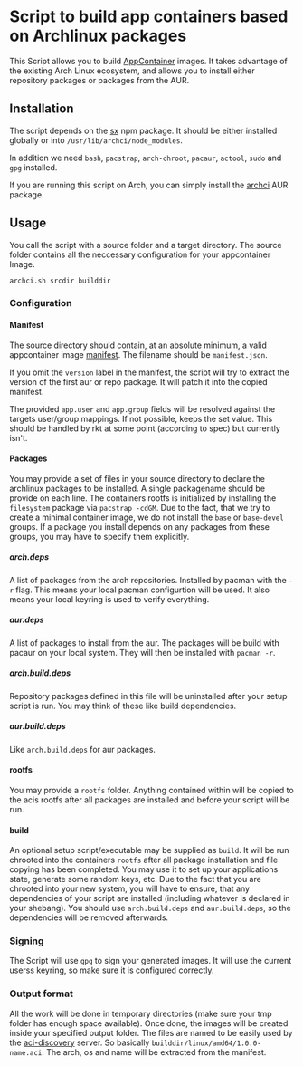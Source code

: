 # Script to build app containers based on Archlinux packages
This Script allows you to build [AppContainer](https://coreos.com/rkt/docs/0.5.6/app-container.html) images. It takes advantage of the existing Arch Linux ecosystem, and allows you to install either repository packages or packages from the AUR.

## Installation
The script depends on the [sx](https://www.npmjs.com/package/sx) npm package. It should be either installed globally or into `/usr/lib/archci/node_modules`.

In addition we need `bash`, `pacstrap`, `arch-chroot`, `pacaur`, `actool`, `sudo` and `gpg` installed.

If you are running this script on Arch, you can simply install the [archci](https://aur.archlinux.org/packages/archci/) AUR package.

## Usage
You call the script with a source folder and a target directory. The source folder contains all the neccessary configuration for your appcontainer Image.

	archci.sh srcdir builddir

### Configuration
#### Manifest
The source directory should contain, at an absolute minimum, a valid appcontainer image [manifest](https://github.com/appc/spec/blob/master/spec/aci.md#image-manifest). The filename should be `manifest.json`.

If you omit the `version` label in the manifest, the script will try to extract the version of the first aur or repo package. It will patch it into the copied manifest.

The provided `app.user` and `app.group` fields will be resolved against the targets user/group mappings. If not possible, keeps the set value. This should be handled by rkt at some point (according to spec) but currently isn't.

#### Packages
You may provide a set of files in your source directory to declare the archlinux packages to be installed. A single packagename should be provide on each line.
The containers rootfs is initialized by installing the `filesystem` package via `pacstrap -cdGM`.
Due to the fact, that we try to create a minimal container image, we do not install the `base` or `base-devel` groups. If a package you install depends on any packages from these groups, you may have to specify them explicitly.

##### arch.deps
A list of packages from the arch repositories. Installed by pacman with the `-r` flag. This means your local pacman configurtion will be used.
It also means your local keyring is used to verify everything.

##### aur.deps
A list of packages to install from the aur. The packages will be build with pacaur on your local system. They will then be installed with `pacman -r`.

##### arch.build.deps
Repository packages defined in this file will be uninstalled after your setup script is run. You may think of these like build dependencies.

##### aur.build.deps
Like `arch.build.deps` for aur packages.

#### rootfs
You may provide a `rootfs` folder. Anything contained within will be copied to the acis rootfs after all packages are installed and before your script will be run.

#### build
An optional setup script/executable may be supplied as `build`. It will be run chrooted into the containers `rootfs` after all package installation and file copying has been completed. You may use it to set up your applications state, generate some random keys, etc.
Due to the fact that you are chrooted into your new system, you will have to ensure, that any dependencies of your script are installed (including whatever is declared in your shebang). You should use `arch.build.deps` and `aur.build.deps`, so the dependencies will be removed afterwards.

### Signing
The Script will use `gpg` to sign your generated images. It will use the current userss keyring, so make sure it is configured correctly.

### Output format
All the work will be done in temporary directories (make sure your tmp folder has enough space available). Once done, the images will be created inside your specified output folder.
The files are named to be easily used by the [aci-discovery](https://github.com/coreos/aci-discovery) server. So basically `builddir/linux/amd64/1.0.0-name.aci`. The arch, os and name will be extracted from the manifest.
